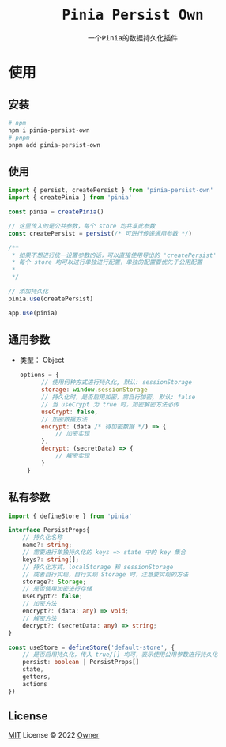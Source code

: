 <!--
 * @Author: lyu
 * @Date: 2022-08-10 16:57:21
-->
<h1 align="center"><samp>Pinia Persist Own</samp></h1>

<p align="center">
  <samp>一个Pinia的数据持久化插件</samp>
</p>

# 使用

## 安装

```bash
# npm
npm i pinia-persist-own
# pnpm
pnpm add pinia-persist-own
```

## 使用

```js
import { persist, createPersist } from 'pinia-persist-own'
import { createPinia } from 'pinia'

const pinia = createPinia()

// 这里传入的是公共参数，每个 store 均共享此参数
const createPersist = persist(/* 可进行传递通用参数 */)

/**
 * 如果不想进行统一设置参数的话，可以直接使用导出的 'createPersist' 
 * 每个 store 均可以进行单独进行配置，单独的配置要优先于公用配置
 * 
 */

// 添加持久化
pinia.use(createPersist)

app.use(pinia)
```

## 通用参数
- 类型： Object

  ```js
  options = { 
		// 使用何种方式进行持久化, 默认: sessionStorage
		storage: window.sessionStorage
		// 持久化时，是否启用加密，需自行加密, 默认: false
		// 当 useCrypt 为 true 时，加密解密方法必传
		useCrypt: false,
		// 加密数据方法
		encrypt: (data /* 待加密数据 */) => {
			// 加密实现
		},
		decrypt: (secretData) => {
			// 解密实现
		}
	}
  ```

## 私有参数

```ts
import { defineStore } from 'pinia' 

interface PersistProps{
	// 持久化名称
	name?: string;
	// 需要进行单独持久化的 keys => state 中的 key 集合
	keys?: string[];
	// 持久化方式，localStorage 和 sessionStorage 
	// 或者自行实现，自行实现 Storage 时，注意要实现的方法
	storage?: Storage;
	// 是否使用加密进行存储
	useCrypt?: false;
	// 加密方法
	encrypt?: (data: any) => void;
	// 解密方法
	decrypt?: (secretData: any) => string;
}

const useStore = defineStore('default-store', {
	// 是否启用持久化，传入 true/[] 均可，表示使用公用参数进行持久化
	persist: boolean | PersistProps[]
	state,
	getters,
	actions
})
```

## License

[MIT](./LICENSE) License © 2022 [Owner](https://github.com/lx11573)